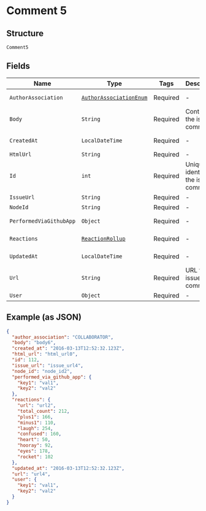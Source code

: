 
# Comment 5

## Structure

`Comment5`

## Fields

| Name | Type | Tags | Description | Getter | Setter |
|  --- | --- | --- | --- | --- | --- |
| `AuthorAssociation` | [`AuthorAssociationEnum`](../../doc/models/author-association-enum.md) | Required | - | AuthorAssociationEnum getAuthorAssociation() | setAuthorAssociation(AuthorAssociationEnum authorAssociation) |
| `Body` | `String` | Required | Contents of the issue comment | String getBody() | setBody(String body) |
| `CreatedAt` | `LocalDateTime` | Required | - | LocalDateTime getCreatedAt() | setCreatedAt(LocalDateTime createdAt) |
| `HtmlUrl` | `String` | Required | - | String getHtmlUrl() | setHtmlUrl(String htmlUrl) |
| `Id` | `int` | Required | Unique identifier of the issue comment | int getId() | setId(int id) |
| `IssueUrl` | `String` | Required | - | String getIssueUrl() | setIssueUrl(String issueUrl) |
| `NodeId` | `String` | Required | - | String getNodeId() | setNodeId(String nodeId) |
| `PerformedViaGithubApp` | `Object` | Required | - | Object getPerformedViaGithubApp() | setPerformedViaGithubApp(Object performedViaGithubApp) |
| `Reactions` | [`ReactionRollup`](../../doc/models/reaction-rollup.md) | Required | - | ReactionRollup getReactions() | setReactions(ReactionRollup reactions) |
| `UpdatedAt` | `LocalDateTime` | Required | - | LocalDateTime getUpdatedAt() | setUpdatedAt(LocalDateTime updatedAt) |
| `Url` | `String` | Required | URL for the issue comment | String getUrl() | setUrl(String url) |
| `User` | `Object` | Required | - | Object getUser() | setUser(Object user) |

## Example (as JSON)

```json
{
  "author_association": "COLLABORATOR",
  "body": "body6",
  "created_at": "2016-03-13T12:52:32.123Z",
  "html_url": "html_url0",
  "id": 112,
  "issue_url": "issue_url4",
  "node_id": "node_id2",
  "performed_via_github_app": {
    "key1": "val1",
    "key2": "val2"
  },
  "reactions": {
    "url": "url2",
    "total_count": 212,
    "plus1": 166,
    "minus1": 110,
    "laugh": 254,
    "confused": 160,
    "heart": 50,
    "hooray": 92,
    "eyes": 178,
    "rocket": 102
  },
  "updated_at": "2016-03-13T12:52:32.123Z",
  "url": "url4",
  "user": {
    "key1": "val1",
    "key2": "val2"
  }
}
```

